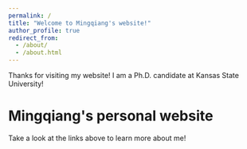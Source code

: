 ```yaml
---
permalink: /
title: "Welcome to Mingqiang's website!"
author_profile: true
redirect_from: 
  - /about/
  - /about.html
---
```


Thanks for visiting my website! I am a Ph.D. candidate at Kansas State University!

Mingqiang's personal website
======
Take a look at the links above to learn more about me!

